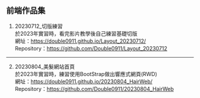 ## 前端作品集

1. 20230712_切版練習  
   於2023年實習時，看完影片教學後自己練習基礎切版  
   網址：https://double0911.github.io/Layout_20230712/  
   Repository：https://github.com/Double0911/Layout_20230712

***
2. 20230804_美髮網站首頁  
   於2023年實習時，練習使用BootStrap做出響應式網頁(RWD)  
   網址：https://double0911.github.io/20230804_HairWeb/  
   Repository：https://github.com/Double0911/20230804_HairWeb
     
